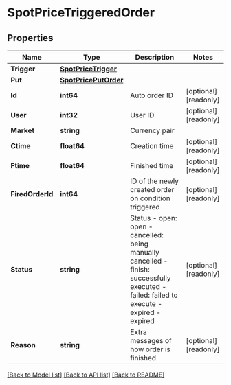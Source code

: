 # SpotPriceTriggeredOrder

## Properties

Name | Type | Description | Notes
------------ | ------------- | ------------- | -------------
**Trigger** | [**SpotPriceTrigger**](SpotPriceTrigger.md) |  | 
**Put** | [**SpotPricePutOrder**](SpotPricePutOrder.md) |  | 
**Id** | **int64** | Auto order ID | [optional] [readonly] 
**User** | **int32** | User ID | [optional] [readonly] 
**Market** | **string** | Currency pair | 
**Ctime** | **float64** | Creation time | [optional] [readonly] 
**Ftime** | **float64** | Finished time | [optional] [readonly] 
**FiredOrderId** | **int64** | ID of the newly created order on condition triggered | [optional] [readonly] 
**Status** | **string** | Status  - open: open - cancelled: being manually cancelled - finish: successfully executed - failed: failed to execute - expired - expired  | [optional] [readonly] 
**Reason** | **string** | Extra messages of how order is finished | [optional] [readonly] 

[[Back to Model list]](../README.md#documentation-for-models) [[Back to API list]](../README.md#documentation-for-api-endpoints) [[Back to README]](../README.md)


